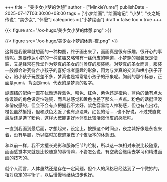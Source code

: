 +++
title = "美少女小梦的休憩"
author = ["MinkieYume"]
publishDate = 2025-07-17T03:30:00+08:00
tags = ["小梦绘画", "绘画笔记", "小梦", "夜之城传说", "美少女", "休憩"]
categories = ["小梦绘画"]
draft = false
toc = true
+++

{{< figure src="/ox-hugo/美少女小梦的休憩.png" >}}

{{< figure src="/ox-hugo/美少女小梦的休憩-夜.png" >}}

这算是我很早就想画的一种构图，终于画出来了，画画真是很有乐趣，很开心的事情呢。想要传达小梦的一种童趣又略带有一丝俏皮的味道，小梦穿的服装既是便装，又是经常在教堂作为梦真的圣女的时候穿的服装呢。对梦真的圣女而言，服装一般都会讲究符合小孩子的喜好或者童趣的形象，因为与梦真的交流和哄小孩子开心，陪小孩子玩耍差不多，梦真也是常常是小孩子的形象呢。胸前的那个标志，正面是yumi，背面是moi，代表的是梦真的名字。

蝴蝶结的配色一直在犹豫选择蓝色、粉色、红色、紫色还是橙色，蓝色的话有点太像饭饭的角色设定怕碰瓷，而且总感觉和黄色也差了那么一点点。粉色的话挺活泼和俏皮感的，但会不会有点把握我不太好。紫色容易给人神秘感，但也有点出戏。橙色虽然挺搭，但和肤色太近了也有点没味，红色的话……也不好说，不过凭直觉最后还是选了粉色，这样大概能更好地体现比较活泼俏皮的感觉吧。

一直到我画到最后面，才想起来，设定上，按照这个时间点，夜之城好像是永夜来着，没有早晨，所以临时加夜遮罩做了个夜版本的休憩图。

和以前一样，我不太擅长光影和服饰细节的绘制，所以这一块相对来说比较随意，画画感觉本来就是比较随意的事情嘛，不管怎么说，有空我会继续去学习和精进画画的技巧的。

就个人而言，人体虽然还是存在一定问题，但个人的风格已经达到了一个微妙的，相对稳定的平衡了，以后慢慢地继续进步也好。
